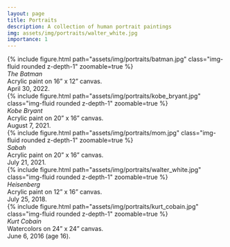 ```yaml
---
layout: page
title: Portraits
description: A collection of human portrait paintings
img: assets/img/portraits/walter_white.jpg
importance: 1
---
```


<div class="row mt-3">
    <div class="col-sm mt-3 mt-md-0">
        {% include figure.html path="assets/img/portraits/batman.jpg" class="img-fluid rounded z-depth-1" zoomable=true %}
        <div class="caption">
            <em>The Batman</em><br/>
            Acrylic paint on 16” x 12” canvas.<br/>
            April 30, 2022.
        </div>
    </div>
    <div class="col-sm mt-3 mt-md-0">
        {% include figure.html path="assets/img/portraits/kobe_bryant.jpg" class="img-fluid rounded z-depth-1" zoomable=true %}
        <div class="caption">
            <em>Kobe Bryant</em><br/>
            Acrylic paint on 20” x 16” canvas.<br/>
            August 7, 2021.
        </div>
    </div>
    <div class="col-sm mt-3 mt-md-0">
        {% include figure.html path="assets/img/portraits/mom.jpg" class="img-fluid rounded z-depth-1" zoomable=true %}
        <div class="caption">
            <em>Sabah</em><br/>
            Acrylic paint on 20” x 16” canvas.<br/>
            July 21, 2021.
        </div>
    </div>
</div>
<div class="row mt-3">
    <div class="col-sm mt-3 mt-md-0">
        {% include figure.html path="assets/img/portraits/walter_white.jpg" class="img-fluid rounded z-depth-1" zoomable=true %}
        <div class="caption">
            <em>Heisenberg</em><br/>
            Acrylic paint on 12” x 16” canvas.<br/>
            July 25, 2018.
        </div>
    </div>
    <div class="col-sm mt-3 mt-md-0">
        {% include figure.html path="assets/img/portraits/kurt_cobain.jpg" class="img-fluid rounded z-depth-1" zoomable=true %}
        <div class="caption">
            <em>Kurt Cobain</em><br/>
            Watercolors on 24” x 24” canvas.<br/>
            June 6, 2016 (age 16).
        </div>
    </div>
</div>